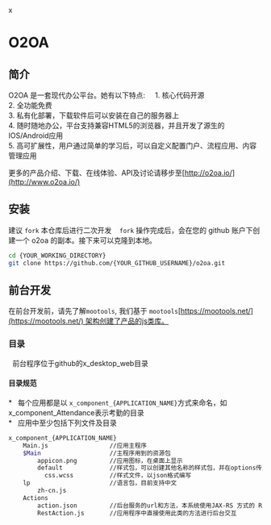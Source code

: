 x

O2OA
==========
## 简介
O2OA 是一套现代办公平台。她有以下特点\:    
1. 核心代码开源    
2. 全功能免费    
3. 私有化部署，下载软件后可以安装在自己的服务器上    
4. 随时随地办公，平台支持兼容HTML5的浏览器，并且开发了源生的IOS/Android应用    
5. 高可扩展性，用户通过简单的学习后，可以自定义配置门户、流程应用、内容管理应用    

更多的产品介绍、下载、在线体验、API及讨论请移步至[http://o2oa.io/](http://www.o2oa.io/)

## 安装
建议 `fork` 本仓库后进行二次开发   
`fork` 操作完成后，会在您的 github 账户下创建一个 o2oa 的副本。接下来可以克隆到本地。  
```bash  
cd {YOUR_WORKING_DIRECTORY}
git clone https://github.com/{YOUR_GITHUB_USERNAME}/o2oa.git  
```
## 前台开发
在前台开发前，请先了解`mootools`, 我们基于 `mootools`[https://mootools.net/](https://mootools.net/) 架构创建了产品的js类库。

### 目录
  前台程序位于github的x_desktop_web目录  
  
#### 目录规范
*   每个应用都是以 `x_component_{APPLICATION_NAME}`方式来命名，如x_component_Attendance表示考勤的目录    
*   应用中至少包括下列文件及目录
```bash
x_component_{APPLICATION_NAME}
    Main.js                 //应用主程序  
    $Main                   //主程序用到的资源包  
        appicon.png         //应用图标，在桌面上显示  
        default             //样式包，可以创建其他名称的样式包，并在options传入到Main.js以改变页面风格  
          css.wcss          //样式文件，以json格式编写  
    lp                      //语言包，目前支持中文  
        zh-cn.js        
    Actions                 
        action.json         //后台服务的url和方法，本系统使用JAX-RS 方式的 RESTful Web Service
        RestAction.js       //应用程序中直接使用此类的方法进行后台交互
```
